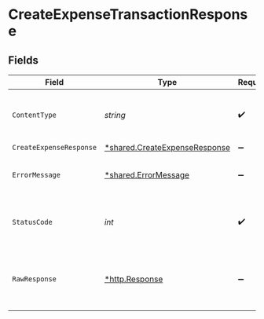 # CreateExpenseTransactionResponse


## Fields

| Field                                                                         | Type                                                                          | Required                                                                      | Description                                                                   |
| ----------------------------------------------------------------------------- | ----------------------------------------------------------------------------- | ----------------------------------------------------------------------------- | ----------------------------------------------------------------------------- |
| `ContentType`                                                                 | *string*                                                                      | :heavy_check_mark:                                                            | HTTP response content type for this operation                                 |
| `CreateExpenseResponse`                                                       | [*shared.CreateExpenseResponse](../../models/shared/createexpenseresponse.md) | :heavy_minus_sign:                                                            | OK                                                                            |
| `ErrorMessage`                                                                | [*shared.ErrorMessage](../../models/shared/errormessage.md)                   | :heavy_minus_sign:                                                            | The request made is not valid.                                                |
| `StatusCode`                                                                  | *int*                                                                         | :heavy_check_mark:                                                            | HTTP response status code for this operation                                  |
| `RawResponse`                                                                 | [*http.Response](https://pkg.go.dev/net/http#Response)                        | :heavy_minus_sign:                                                            | Raw HTTP response; suitable for custom response parsing                       |